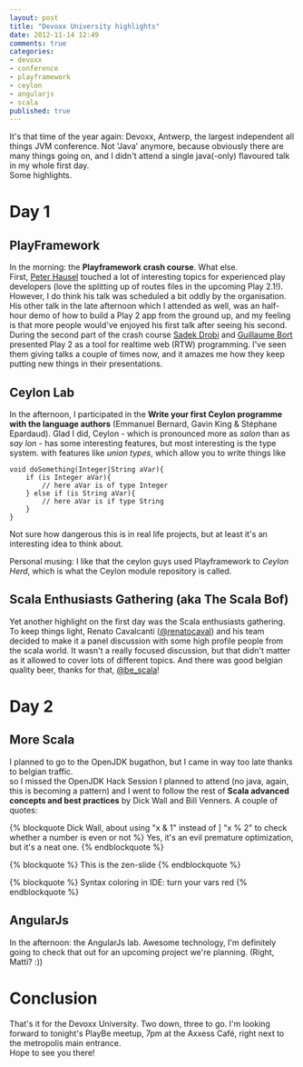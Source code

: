 ```yaml
---
layout: post
title: "Devoxx University highlights"
date: 2012-11-14 12:49
comments: true
categories: 
- devoxx
- conference
- playframework 
- ceylon
- angularjs
- scala
published: true
---
```



It's that time of the year again: Devoxx, Antwerp, the largest independent all things JVM conference. Not 'Java' anymore, because obviously there are many things going on, and I didn't attend a single java(-only) flavoured talk in my whole first day.  
Some highlights.

<!-- more -->

Day 1
============
 

PlayFramework
---------------
In the morning: the **Playframework crash course**. What else.   
First, [Peter Hausel](https://twitter.com/pk11) touched a lot of interesting topics for experienced play developers (love the splitting up of routes files in the upcoming Play 2.1!). However, I do think his talk was scheduled a bit oddly by the organisation. His other talk in the late afternoon which I attended as well, was an half-hour demo of how to build a Play 2 app from the ground up, and my feeling is that more people would've enjoyed his first talk after seeing his second. 
During the second part of the crash course [Sadek Drobi](https://twitter.com/sadache) and [Guillaume Bort](https://twitter.com/guillaumebort) presented Play 2 as a tool for realtime web (RTW) programming. I've seen them giving talks a couple of times now, and it amazes me how they keep putting new things in their presentations. 

Ceylon Lab
----------
In the afternoon, I participated in the **Write your first Ceylon programme with the language authors** (Emmanuel Bernard, Gavin King & Stéphane Epardaud). Glad I did, Ceylon - which is pronounced more as *salon* than as *say lon* - has some interesting features, but most interesting is the type system. with features like *union types*, which allow you to write things like

```
void doSomething(Integer|String aVar){
	if (is Integer aVar){
		// here aVar is of type Integer
	} else if (is String aVar){
		// here aVar is if type String
	}
}
```

Not sure how dangerous this is in real life projects, but at least it's an interesting idea to think about.

Personal musing: I like that the ceylon guys used Playframework to *Ceylon Herd*, which is what the Ceylon module repository is called.  

Scala Enthusiasts Gathering (aka The Scala Bof)
-----------------------------------------------
Yet another highlight on the first day was the Scala enthusiasts gathering. To keep things light, Renato Cavalcanti ([@renatocaval](https://twitter.com/renatocaval)) and his team decided to make it a panel discussion with some high profile people from the scala world. 
It wasn't a really focused discussion, but that didn't matter as it allowed to cover lots of different topics. 
And there was good belgian quality beer, thanks for that, [@be_scala](https://twitter.com/be_scala)! 

Day 2
===========

More Scala
----------
I planned to go to the OpenJDK bugathon, but I came in way too late thanks to belgian traffic.   
so I missed the OpenJDK Hack Session I planned to attend (no java, again, this is becoming a pattern) and I went to follow the rest of **Scala advanced concepts and best practices** by Dick Wall and Bill Venners. 
A couple of quotes: 

{% blockquote Dick Wall, about using "x & 1" instead of ] "x % 2" to check whether a number is even or not %}
Yes, it's an evil premature optimization, but it's a neat one.
{% endblockquote %}

{% blockquote %}
This is the zen-slide
{% endblockquote %}

{% blockquote %}
Syntax coloring in IDE: turn your vars red
{% endblockquote %}

AngularJs
------------
In the afternoon: the AngularJs lab. Awesome technology, I'm definitely going to check that out for an upcoming project we're planning. (Right, Matti? :))


Conclusion
============
That's it for the Devoxx University. Two down, three to go. I'm looking forward to tonight's PlayBe meetup, 7pm at the Axxess Café, right next to the metropolis main entrance.    
Hope to see you there! 

